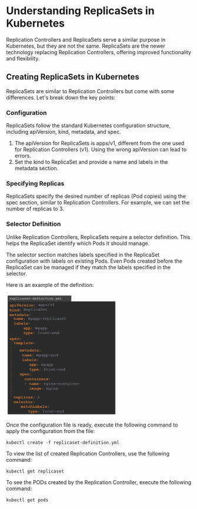 # Understanding ReplicaSets in Kubernetes

Replication Controllers and ReplicaSets serve a similar purpose in Kubernetes, but they are not the same. ReplicaSets are the newer technology replacing Replication Controllers, offering improved functionality and flexibility. 

## Creating ReplicaSets in Kubernetes

ReplicaSets are similar to Replication Controllers but come with some differences. Let's break down the key points:

### Configuration
ReplicaSets follow the standard Kubernetes configuration structure, including apiVersion, kind, metadata, and spec.

1. The apiVersion for ReplicaSets is apps/v1, different from the one used for Replication Controllers (v1). Using the wrong apiVersion can lead to errors.
2. Set the kind to ReplicaSet and provide a name and labels in the metadata section.
### Specifying Replicas
ReplicaSets specify the desired number of replicas (Pod copies) using the spec section, similar to Replication Controllers. For example, we can set the number of replicas to 3.

### Selector Definition
Unlike Replication Controllers, ReplicaSets require a selector definition. This helps the ReplicaSet identify which Pods it should manage.

The selector section matches labels specified in the ReplicaSet configuration with labels on existing Pods.
Even Pods created before the ReplicaSet can be managed if they match the labels specified in the selector.

Here is an example of the definition:

<img src="./image-3.png" width='300px'>

Once the configuration file is ready, execute the following command to apply the configuration from the file:

```
kubectl create -f replicaset-definition.yml
```

To view the list of created Replication Controllers, use the following command:

```
kubectl get replicaset
```

To see the PODs created by the Replication Controller, execute the following command:

```
kubectl get pods
```
